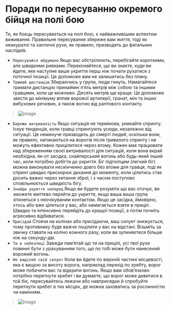# Поради по пересуванню окремого бійця на полі бою
Те, як боєць пересувається на полі бою, є найважливішим аспектом виживання. Правильне пересування збереже вам життя, тоді як неакуратні та хаотичні рухи, як правило, призводять до фатальних наслідків.

- `Пересувайся обдумано` Якщо вас обстрілюють, перебігайте короткими, але швидкими ривками. Переконайтеся, що ви знаєте, куди ви йдете, яке наступне ваше укриття перш ніж почати рухатися з поточної позиції. Це допоможе вам не залишитись без плану.
- `Тримай дистанцію` Збираючись у групи, люди гинуть. Намагайтеся тримати дистанцію принаймні п’ять метрів між собою та іншими гравцями, коли це можливо. Десять метрів ще краще. Це допоможе звести до мінімуму вплив ворожої артилерії, гранат, мін та інших вибухових речовин, а також вогню від раптового контакту.
> ![image](https://github.com/vsrJaguar/Materials/assets/68085487/bc03af11-b4f7-40b4-b531-c589c17d06e4)

- `Бережи витривалість` Якщо ситуація не термінова, уникайте спринту. Існує тенденція, коли гравці спринтують усюди, незалежно від ситуації. Це неминуче призводить до смерті людей, оскільки вони, як правило, натикаються на ворогів після тривалого спринту і не можуть ефективно прицілитися через втому. Кожен має працювати над збереженням своєї витривалості для ситуацій, коли вона вкрай необхідна, як-от засідка, снайперський вогонь або будь-який інший час, коли потрібно добігти до укриття. Біг підтюпцем (легкий біг) можна виконувати нескінченно довго без втоми для гравця, тоді як спринт швидко прискорює дихання до моменту, коли цілитись стає досить важко через хитання зброї, і з часом поступово сповільнюється швидкість бігу.
- `Знайди укриття наперед` Якщо ви будете розуміти що вас оточує, ви зможете миттєво перейти до укриття, якщо ваша ваша група зіткнеться з неочікуваним контактом. Якщо це засідка, ймовірно, хтось або вже цілиться у вас, або намагається взяти в приціл. Швидко та інтенсивно перейдіть до кращої позиції, а потім почніть агресивно відбиватися.
- `Присідай` Стоячи на колінах або присідаючи, ваш силует знижується, тому противнику буде важче поцілити у вас на відстані. Візьміть за звичку ставати на коліно кожного разу, коли ви зупиняєтеся більше ніж на секунду-дві.
- `Ти в небезпеці` Завжди памʼятай що ти на прицілі, усі твої рухи повинні бути з урахуванням того, що по тобі може бути нанесений ворожий вогонь.
- `Не виділяй свій силует` Коли ви йдете по верхній частині місцевості, яка є вищою за висоту ворога, наприклад перехід по хребту, ворог може побачити вас та відкрити вогонь. Якщо вам обов’язково потрібно перетнути хребет і ви думаєте, що ворог може дивитися в той бік, пересувайтесь лежачи або навприсядки й спробуйте перетнути хребет в тих місцях, де можна заховатись за рослинністю чи камінням. 
> ![image](https://github.com/vsrJaguar/Materials/assets/68085487/5c3d9320-7a99-4ab8-91bb-bd6d216de30d)
